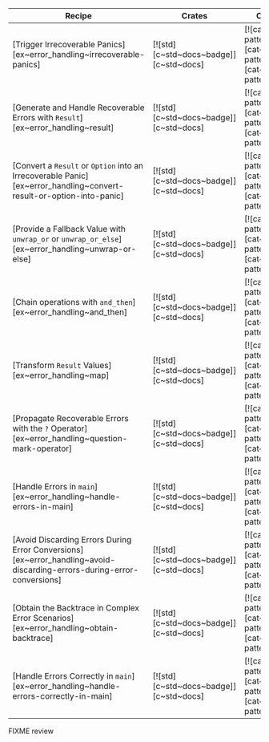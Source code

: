 | Recipe | Crates | Categories |
|--------|--------|------------|
| [Trigger Irrecoverable Panics][ex~error_handling~irrecoverable-panics] | [![std][c~std~docs~badge]][c~std~docs] | [![cat~rust-patterns][cat~rust-patterns~badge]][cat~rust-patterns] |
| [Generate and Handle Recoverable Errors with `Result`][ex~error_handling~result] | [![std][c~std~docs~badge]][c~std~docs] | [![cat~rust-patterns][cat~rust-patterns~badge]][cat~rust-patterns] |
| [Convert a `Result` or `Option` into an Irrecoverable Panic][ex~error_handling~convert-result-or-option-into-panic] | [![std][c~std~docs~badge]][c~std~docs] | [![cat~rust-patterns][cat~rust-patterns~badge]][cat~rust-patterns] |
| [Provide a Fallback Value with `unwrap_or` or `unwrap_or_else`][ex~error_handling~unwrap-or-else] | [![std][c~std~docs~badge]][c~std~docs] | [![cat~rust-patterns][cat~rust-patterns~badge]][cat~rust-patterns] |
| [Chain operations with `and_then`][ex~error_handling~and_then] | [![std][c~std~docs~badge]][c~std~docs] | [![cat~rust-patterns][cat~rust-patterns~badge]][cat~rust-patterns] |
| [Transform `Result` Values][ex~error_handling~map] | [![std][c~std~docs~badge]][c~std~docs] | [![cat~rust-patterns][cat~rust-patterns~badge]][cat~rust-patterns] |
| [Propagate Recoverable Errors with the `?` Operator][ex~error_handling~question-mark-operator] | [![std][c~std~docs~badge]][c~std~docs] | [![cat~rust-patterns][cat~rust-patterns~badge]][cat~rust-patterns] |
| [Handle Errors in `main`][ex~error_handling~handle-errors-in-main] | [![std][c~std~docs~badge]][c~std~docs] | [![cat~rust-patterns][cat~rust-patterns~badge]][cat~rust-patterns] |
| [Avoid Discarding Errors During Error Conversions][ex~error_handling~avoid-discarding-errors-during-error-conversions] | [![std][c~std~docs~badge]][c~std~docs] | [![cat~rust-patterns][cat~rust-patterns~badge]][cat~rust-patterns] |
| [Obtain the Backtrace in Complex Error Scenarios][ex~error_handling~obtain-backtrace] | [![std][c~std~docs~badge]][c~std~docs] | [![cat~rust-patterns][cat~rust-patterns~badge]][cat~rust-patterns] |
| [Handle Errors Correctly in `main`][ex~error_handling~handle-errors-correctly-in-main] | [![std][c~std~docs~badge]][c~std~docs] | [![cat~rust-patterns][cat~rust-patterns~badge]][cat~rust-patterns] |

<div class="hidden">
FIXME review
</div>
